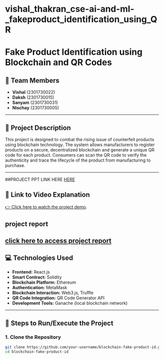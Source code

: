 # vishal_thakran_cse-ai-and-ml-_fakeproduct_identification_using_QR

# Fake Product Identification using Blockchain and QR Codes

## 👥 Team Members
- **Vishal** (2301730022)  
- **Daksh** (2301730015)  
- **Sanyam** (2301730031)  
- **Nischay** (2301730005)

---

## 🧠 Project Description
This project is designed to combat the rising issue of counterfeit products using blockchain technology. The system allows manufacturers to register products on a secure, decentralized blockchain and generate a unique QR code for each product. Consumers can scan the QR code to verify the authenticity and trace the lifecycle of the product from manufacturing to purchase.

---
##PROJECT PPT LINK HERE
[HERE](https://docs.google.com/presentation/d/128jIOdED_8Daf2Re3_0XQ1Ww-QrQaYCC/edit?usp=drive_link&ouid=115718056392872392504&rtpof=true&sd=true)


## 🎥 Link to Video Explanation
[👉 Click here to watch the project demo](https://drive.google.com/file/d/1fGcka7mCG2cwFh84qeanZHB62GkAQoRi/view?usp=drive_link).


##  project report
[click here to access project report](https://docs.google.com/document/d/1jq71Ok9AIamCraLoYh3fS5j4axPL0XiW/edit?usp=sharing&ouid=115718056392872392504&rtpof=true&sd=true)
---

## 💻 Technologies Used
- **Frontend:** React.js  
- **Smart Contract:** Solidity  
- **Blockchain Platform:** Ethereum  
- **Authentication:** MetaMask  
- **Blockchain Interaction:** Web3.js, Truffle  
- **QR Code Integration:** QR Code Generator API  
- **Development Tools:** Ganache (local blockchain network)

---

## 🚀 Steps to Run/Execute the Project

### 1. Clone the Repository
```bash
git clone https://github.com/your-username/blockchain-fake-product-id.git
cd blockchain-fake-product-id
